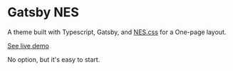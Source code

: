 # Gatsby NES

A theme built with Typescript, Gatsby, and [NES.css](https://nostalgic-css.github.io/NES.css/) for a One-page layout.

[See live demo](https://nesmain60250.gtsb.io/)

No option, but it's easy to start.
